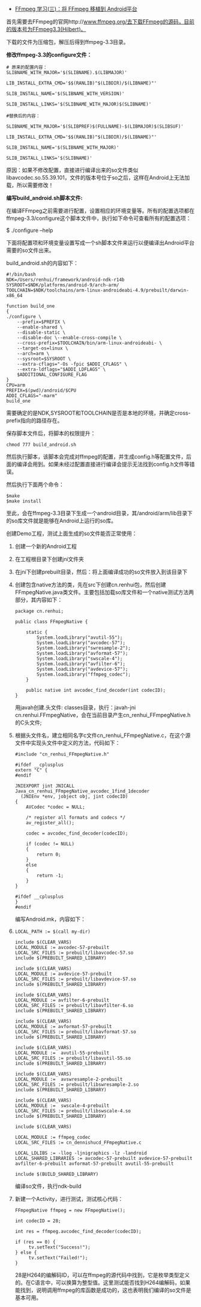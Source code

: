 - [FFmpeg 学习(三)：将 FFmpeg 移植到 Android平台](https://www.cnblogs.com/renhui/p/6934397.html)

首先需要去FFmpeg的官网http://www.ffmpeg.org/去下载FFmpeg的源码，目前的版本号为FFmpeg3.3(Hilbert)。

下载的文件为压缩包，解压后得到ffmpeg-3.3目录。

**修改ffmpeg-3.3的configure文件：**

```
# 原来的配置内容：
SLIBNAME_WITH_MAJOR='$(SLIBNAME).$(LIBMAJOR)'

LIB_INSTALL_EXTRA_CMD='$$(RANLIB)"$(LIBDIR)/$(LIBNAME)"'

SLIB_INSTALL_NAME='$(SLIBNAME_WITH_VERSION)'

SLIB_INSTALL_LINKS='$(SLIBNAME_WITH_MAJOR)$(SLIBNAME)'

#替换后的内容：

SLIBNAME_WITH_MAJOR='$(SLIBPREF)$(FULLNAME)-$(LIBMAJOR)$(SLIBSUF)'

LIB_INSTALL_EXTRA_CMD='$$(RANLIB)"$(LIBDIR)/$(LIBNAME)"'

SLIB_INSTALL_NAME='$(SLIBNAME_WITH_MAJOR)'

SLIB_INSTALL_LINKS='$(SLIBNAME)'
```

原因：如果不修改配置，直接进行编译出来的so文件类似libavcodec.so.55.39.101，文件的版本号位于so之后，这样在Android上无法加载，所以需要修改！

**编写build_android.sh脚本文件:**

在编译FFmpeg之前需要进行配置，设置相应的环境变量等。所有的配置选项都在ffmpeg-3.3/configure这个脚本文件中，执行如下命令可查看所有的配置选项：

$ ./configure –help

下面将配置项和环境变量设置写成一个sh脚本文件来运行以便编译出Android平台需要的so文件出来。

build_android.sh的内容如下：

```
#!/bin/bash
NDK=/Users/renhui/framework/android-ndk-r14b
SYSROOT=$NDK/platforms/android-9/arch-arm/
TOOLCHAIN=$NDK/toolchains/arm-linux-androideabi-4.9/prebuilt/darwin-x86_64

function build_one
{
./configure \
    --prefix=$PREFIX \
    --enable-shared \
    --disable-static \
    --disable-doc \--enable-cross-compile \
    --cross-prefix=$TOOLCHAIN/bin/arm-linux-androideabi- \
    --target-os=linux \
    --arch=arm \
    --sysroot=$SYSROOT \
    --extra-cflags="-Os -fpic $ADDI_CFLAGS" \
    --extra-ldflags="$ADDI_LDFLAGS" \
    $ADDITIONAL_CONFIGURE_FLAG
}
CPU=arm
PREFIX=$(pwd)/android/$CPU
ADDI_CFLAGS="-marm"
build_one
```

需要确定的是NDK,SYSROOT和TOOLCHAIN是否是本地的环境，并确定cross-prefix指向的路径存在。

保存脚本文件后，将脚本的权限提升：

```
chmod 777 build_android.sh  
```

然后执行脚本，该脚本会完成对ffmpeg的配置，并生成config.h等配置文件，后面的编译会用到。如果未经过配置直接进行编译会提示无法找到config.h文件等错误。

然后执行下面两个命令：

```
$make  
$make install  
```

至此，会在ffmpeg-3.3目录下生成一个android目录，其/android/arm/lib目录下的so库文件就是能够在Android上运行的so库。

创建Demo工程，测试上面生成的so文件能否正常使用：

1. 创建一个新的Android工程

2. 在工程根目录下创建jni文件夹 

3. 在jni下创建prebuilt目录，然后：将上面编译成功的so文件放入到该目录下

4. 创建包含native方法的类，先在src下创建cn.renhui包，然后创建FFmpegNative.java类文件。主要包括加载so库文件和一个native测试方法两部分，其内容如下： 

   ```
   package cn.renhui;
   
   public class FFmpegNative {
   
       static {
           System.loadLibrary("avutil-55");
           System.loadLibrary("avcodec-57");
           System.loadLibrary("swresample-2");
           System.loadLibrary("avformat-57");
           System.loadLibrary("swscale-4");
           System.loadLibrary("avfilter-6");
           System.loadLibrary("avdevice-57");
           System.loadLibrary("ffmpeg_codec");
       }
   
       public native int avcodec_find_decoder(int codecID);
   } 
   ```

   用javah创建.头文件: classes目录，执行：javah-jni cn.renhui.FFmpegNative，会在当前目录产生cn_renhui_FFmpegNative.h的C头文件;

1. 根据头文件名，建立相同名字c文件cn_renhui_FFmpegNative.c，在这个源文件中实现头文件中定义的方法，代码如下：

   ```
   #include "cn_renhui_FFmpegNative.h"
   
   #ifdef __cplusplus
   extern "C" {
   #endif
   
   JNIEXPORT jint JNICALL Java_cn_renhui_FFmpegNative_avcodec_1find_1decoder
     (JNIEnv *env, jobject obj, jint codecID)
   {
       AVCodec *codec = NULL;
   
       /* register all formats and codecs */
       av_register_all();
   
       codec = avcodec_find_decoder(codecID);
   
       if (codec != NULL)
       {
           return 0;
       }
       else
       {
           return -1;
       }
   }
   
   #ifdef __cplusplus
   }
   #endif
   ```

   编写Android.mk，内容如下：

1. ```
   LOCAL_PATH := $(call my-dir)
   
   include $(CLEAR_VARS)
   LOCAL_MODULE := avcodec-57-prebuilt
   LOCAL_SRC_FILES := prebuilt/libavcodec-57.so
   include $(PREBUILT_SHARED_LIBRARY)
   
   include $(CLEAR_VARS)
   LOCAL_MODULE := avdevice-57-prebuilt
   LOCAL_SRC_FILES := prebuilt/libavdevice-57.so
   include $(PREBUILT_SHARED_LIBRARY)
   
   include $(CLEAR_VARS)
   LOCAL_MODULE := avfilter-6-prebuilt
   LOCAL_SRC_FILES := prebuilt/libavfilter-6.so
   include $(PREBUILT_SHARED_LIBRARY)
   
   include $(CLEAR_VARS)
   LOCAL_MODULE := avformat-57-prebuilt
   LOCAL_SRC_FILES := prebuilt/libavformat-57.so
   include $(PREBUILT_SHARED_LIBRARY)
   
   include $(CLEAR_VARS)
   LOCAL_MODULE :=  avutil-55-prebuilt
   LOCAL_SRC_FILES := prebuilt/libavutil-55.so
   include $(PREBUILT_SHARED_LIBRARY)
   
   include $(CLEAR_VARS)
   LOCAL_MODULE :=  avswresample-2-prebuilt
   LOCAL_SRC_FILES := prebuilt/libswresample-2.so
   include $(PREBUILT_SHARED_LIBRARY)
   
   include $(CLEAR_VARS)
   LOCAL_MODULE :=  swscale-4-prebuilt
   LOCAL_SRC_FILES := prebuilt/libswscale-4.so
   include $(PREBUILT_SHARED_LIBRARY)
   
   include $(CLEAR_VARS)
   
   LOCAL_MODULE := ffmpeg_codec
   LOCAL_SRC_FILES := cn_dennishucd_FFmpegNative.c
   
   LOCAL_LDLIBS := -llog -ljnigraphics -lz -landroid
   LOCAL_SHARED_LIBRARIES := avcodec-57-prebuilt avdevice-57-prebuilt avfilter-6-prebuilt avformat-57-prebuilt avutil-55-prebuilt
   
   include $(BUILD_SHARED_LIBRARY)
   ```

   编译so文件，执行ndk-build

1. 新建一个Activity，进行测试，测试核心代码：

   ```
   FFmpegNative ffmpeg = new FFmpegNative();
   
   int codecID = 28;
   
   int res = ffmpeg.avcodec_find_decoder(codecID);
   
   if (res == 0) {
        tv.setText("Success!");
   } else {
        tv.setText("Failed!");
   }
   ```

   ​    28是H264的编解码ID，可以在ffmpeg的源代码中找到，它是枚举类型定义的。在C语言中，可以换算为整型值。这里测试能否找到H264编解码，如果能找到，说明调用ffmpeg的库函数是成功的，这也表明我们编译的so文件是基本可用。